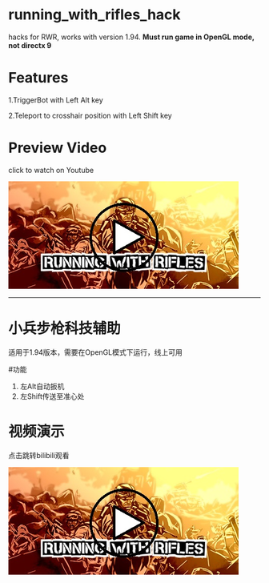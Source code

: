 # running_with_rifles_hack
 hacks for RWR, works with version 1.94. **Must run game in OpenGL mode, not directx 9**

# Features
1.TriggerBot with Left Alt key

2.Teleport to crosshair position with Left Shift key

# Preview Video
click to watch on Youtube

[![IMAGE ALT TEXT](https://github.com/Liuhaixv/running_with_rifles_hack/blob/main/img/header.jpg)](https://youtu.be/nZA2RA42Hi8)

---

# 小兵步枪科技辅助
适用于1.94版本，需要在OpenGL模式下运行，线上可用

#功能

1. 左Alt自动扳机
2. 左Shift传送至准心处
# 视频演示
点击跳转bilibili观看

[![IMAGE ALT TEXT](https://github.com/Liuhaixv/running_with_rifles_hack/blob/main/img/header.jpg)](https://www.bilibili.com/video/BV15t4y1A7zR/)
